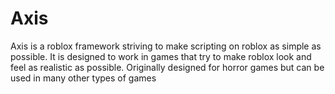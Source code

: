 # Axis
Axis is a roblox framework striving to make scripting on roblox as simple as possible. It is designed to work in games that try to make roblox look and feel as realistic as possible. Originally designed for horror games but can be used in many other types of games